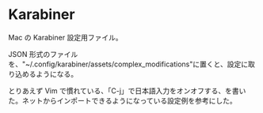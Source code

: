 # Karabiner
Mac の Karabiner 設定用ファイル。

JSON 形式のファイルを、"~/.config/karabiner/assets/complex_modifications"に置くと、設定に取り込めるようになる。

とりあえず Vim で慣れている、「C-j」で日本語入力をオンオフする、を書いた。ネットからインポートできるようになっている設定例を参考にした。
